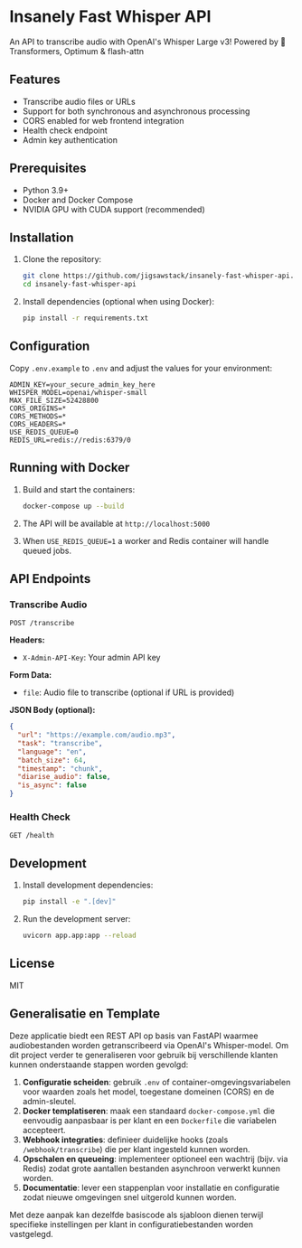 # Insanely Fast Whisper API

An API to transcribe audio with OpenAI's Whisper Large v3! Powered by 🤗 Transformers, Optimum & flash-attn

## Features

- Transcribe audio files or URLs
- Support for both synchronous and asynchronous processing
- CORS enabled for web frontend integration
- Health check endpoint
- Admin key authentication

## Prerequisites

- Python 3.9+
- Docker and Docker Compose
- NVIDIA GPU with CUDA support (recommended)

## Installation

1. Clone the repository:
   ```bash
   git clone https://github.com/jigsawstack/insanely-fast-whisper-api.git
   cd insanely-fast-whisper-api
   ```

2. Install dependencies (optional when using Docker):
   ```bash
   pip install -r requirements.txt
   ```

## Configuration

Copy `.env.example` to `.env` and adjust the values for your environment:

```env
ADMIN_KEY=your_secure_admin_key_here
WHISPER_MODEL=openai/whisper-small
MAX_FILE_SIZE=52428800
CORS_ORIGINS=*
CORS_METHODS=*
CORS_HEADERS=*
USE_REDIS_QUEUE=0
REDIS_URL=redis://redis:6379/0
```

## Running with Docker

1. Build and start the containers:
   ```bash
   docker-compose up --build
   ```

2. The API will be available at `http://localhost:5000`
3. When `USE_REDIS_QUEUE=1` a worker and Redis container will handle queued jobs.

## API Endpoints

### Transcribe Audio

```
POST /transcribe
```

**Headers:**
- `X-Admin-API-Key`: Your admin API key

**Form Data:**
- `file`: Audio file to transcribe (optional if URL is provided)

**JSON Body (optional):**
```json
{
  "url": "https://example.com/audio.mp3",
  "task": "transcribe",
  "language": "en",
  "batch_size": 64,
  "timestamp": "chunk",
  "diarise_audio": false,
  "is_async": false
}
```

### Health Check

```
GET /health
```

## Development

1. Install development dependencies:
   ```bash
   pip install -e ".[dev]"
   ```

2. Run the development server:
   ```bash
   uvicorn app.app:app --reload
   ```

## License

MIT

## Generalisatie en Template

Deze applicatie biedt een REST API op basis van FastAPI waarmee audiobestanden worden getranscribeerd via OpenAI's Whisper-model.
Om dit project verder te generaliseren voor gebruik bij verschillende klanten kunnen onderstaande stappen worden gevolgd:

1. **Configuratie scheiden**: gebruik `.env` of container-omgevingsvariabelen voor waarden zoals het model, toegestane domeinen (CORS) en de admin-sleutel.
2. **Docker templatiseren**: maak een standaard `docker-compose.yml` die eenvoudig aanpasbaar is per klant en een `Dockerfile` die variabelen accepteert.
3. **Webhook integraties**: definieer duidelijke hooks (zoals `/webhook/transcribe`) die per klant ingesteld kunnen worden.
4. **Opschalen en queueing**: implementeer optioneel een wachtrij (bijv. via Redis) zodat grote aantallen bestanden asynchroon verwerkt kunnen worden.
5. **Documentatie**: lever een stappenplan voor installatie en configuratie zodat nieuwe omgevingen snel uitgerold kunnen worden.

Met deze aanpak kan dezelfde basiscode als sjabloon dienen terwijl specifieke instellingen per klant in configuratiebestanden worden vastgelegd.

